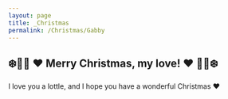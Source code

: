 ```yaml
---
layout: page
title: _Christmas
permalink: /Christmas/Gabby
---
```


## ❄️🎄🎁 ❤️ Merry Christmas, my love! ❤️ 🎁🎄❄️

I love you a lottle, and I hope you have a wonderful Christmas ❤️
